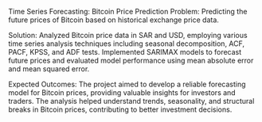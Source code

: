 Time Series Forecasting: Bitcoin Price Prediction
Problem:
Predicting the future prices of Bitcoin based on historical exchange price data.

Solution:
Analyzed Bitcoin price data in SAR and USD, employing various time series analysis techniques including seasonal decomposition, ACF, PACF, KPSS, and ADF tests. Implemented SARIMAX models to forecast future prices and evaluated model performance using mean absolute error and mean squared error.

Expected Outcomes:
The project aimed to develop a reliable forecasting model for Bitcoin prices, providing valuable insights for investors and traders. The analysis helped understand trends, seasonality, and structural breaks in Bitcoin prices, contributing to better investment decisions.

